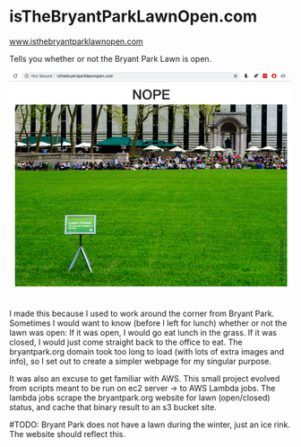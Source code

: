 # isTheBryantParkLawnOpen.com

www.isthebryantparklawnopen.com

Tells you whether or not the Bryant Park Lawn is open.

<img src="lawn.png">
<br><br>

I made this because I used to work around the corner from Bryant Park. Sometimes I would want to know (before I left for lunch) whether or not the lawn was open: If it was open, I would go eat lunch in the grass. If it was closed, I would just come straight back to the office to eat. The bryantpark.org domain took too long to load (with lots of extra images and info), so I set out to create a simpler webpage for my singular purpose.

It was also an excuse to get familiar with AWS. This small project evolved from scripts meant to be run on ec2 server -> to AWS Lambda jobs. The lambda jobs scrape the bryantpark.org website for lawn (open/closed) status, and cache that binary result to an s3 bucket site.

#TODO: Bryant Park does not have a lawn during the winter, just an ice rink. The website should reflect this.